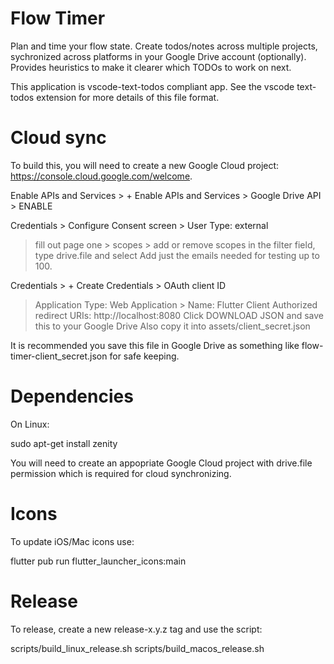 # Flow Timer

Plan and time your flow state. Create todos/notes across multiple projects,
sychronized across platforms in your Google Drive account (optionally).
Provides heuristics to make it clearer which TODOs to work on next.

This application is vscode-text-todos compliant app.
See the vscode text-todos extension for more details of this file format.

# Cloud sync

To build this, you will need to create a new Google Cloud project: https://console.cloud.google.com/welcome.

Enable APIs and Services > + Enable APIs and Services > Google Drive API > ENABLE

Credentials > Configure Consent screen > User Type: external
   > fill out page one > scopes > add or remove scopes
   > in the filter field, type drive.file and select
   > Add just the emails needed for testing up to 100.

Credentials > + Create Credentials > OAuth client ID
   > Application Type: Web Application > Name: Flutter Client
   > Authorized redirect URIs: http://localhost:8080
   > Click DOWNLOAD JSON and save this to your Google Drive
   > Also copy it into assets/client_secret.json 

It is recommended you save this file in Google Drive as something like flow-timer-client_secret.json for safe keeping.

# Dependencies

On Linux:

sudo apt-get install zenity

You will need to create an appopriate Google Cloud project with drive.file permission
which is required for cloud synchronizing.

# Icons

To update iOS/Mac icons use:

flutter pub run flutter_launcher_icons:main

# Release

To release, create a new release-x.y.z tag and use the script:

scripts/build_linux_release.sh
scripts/build_macos_release.sh
